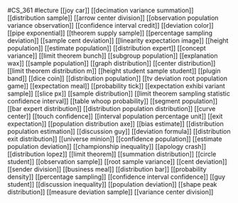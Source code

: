 #CS_361
#lecture
[[joy car]]
[[decimation variance summation]]
[[distribution sample]]
[[arrow center division]]
[[observation population variance observation]]
[[confidence interval credit]]
[[deviation color]]
[[pipe exponential]]
[[theorem supply sample]]
[[percentage sampling deviation]]
[[sample cent deviation]]
[[linearity expectation image]]
[[height population]]
[[estimate population]]
[[distribution expert]]
[[concept variance]]
[[limit theorem bunch]]
[[subgroup population]]
[[explanation wax]]
[[sample population]]
[[graph distribution]]
[[center distribution]]
[[limit theorem distribution m]]
[[height student sample student]]
[[plugin band]]
[[dice coin]]
[[distribution population]]
[[tv deviation root population game]]
[[expectation meal]]
[[probability tick]]
[[expectation exhibi variant sample]]
[[slice px]]
[[sample distribution]]
[[limit theorem sampling statistic confidence interval]]
[[table whoop probability]]
[[segment population]]
[[bar expert distribution]]
[[distribution population distribution]]
[[curve center]]
[[touch confidence]]
[[interval population percentage unit]]
[[exit expectation]]
[[population distribution axe]]
[[bias estimate]]
[[distribution population estimation]]
[[discussion guy]]
[[deviation formula]]
[[distribution exit distribution]]
[[universe minion]]
[[confidence population]]
[[estimate population deviation]]
[[championship inequality]]
[[apology crash]]
[[distribution lopez]]
[[limit theorem]]
[[summation distribution]]
[[circle student]]
[[observation sample]]
[[root sample variance]]
[[cent deviation]]
[[sender division]]
[[business meal]]
[[distribution bar]]
[[probability density]]
[[percentage sampling]]
[[confidence interval confidence]]
[[guy student]]
[[discussion inequality]]
[[population deviation]]
[[shape peak distribution]]
[[measure deviation sample]]
[[variance center division]]
